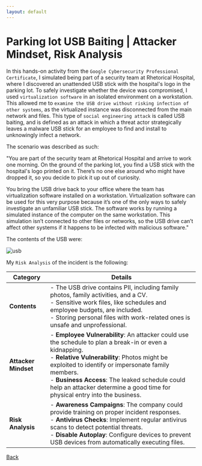```yaml
---
layout: default
---
```


# Parking lot USB Baiting | Attacker Mindset, Risk Analysis

In this hands-on activity from the `Google Cybersecurity Professional Certificate`, I simulated being part of a security team at Rhetorical Hospital, where I discovered an unattended USB stick with the hospital's logo in the parking lot. To safely investigate whether the device was compromised, I used `virtualization software` in an isolated environment on a workstation. This allowed me to `examine the USB drive without risking infection of other systems`, as the virtualized instance was disconnected from the main network and files. This type of `social engineering attack` is called USB baiting, and is defined as an attack in which a threat actor strategically leaves a malware USB stick for an employee to find and install to unknowingly infect a network.

The scenario was described as such:

"You are part of the security team at Rhetorical Hospital and arrive to work one morning. On the ground of the parking lot, you find a USB stick with the hospital's logo printed on it. There’s no one else around who might have dropped it, so you decide to pick it up out of curiosity.

You bring the USB drive back to your office where the team has virtualization software installed on a workstation. Virtualization software can be used for this very purpose because it’s one of the only ways to safely investigate an unfamiliar USB stick. The  software works by running a simulated instance of the computer on the same workstation. This simulation isn’t connected to other files or networks, so the USB drive can’t affect other systems if it happens to be infected with malicious software."

The contents of the USB were:

![usb]()

My `Risk Analysis` of the incident is the following:

| **Category**            | **Details**                                                                                                                                                       |
|-------------------------|-------------------------------------------------------------------------------------------------------------------------------------------------------------------|
| **Contents**            | - The USB drive contains PII, including family photos, family activities, and a CV.<br>- Sensitive work files, like schedules and employee budgets, are included.<br>- Storing personal files with work-related ones is unsafe and unprofessional. |
| **Attacker Mindset**    | - **Employee Vulnerability**: An attacker could use the schedule to plan a break-in or even a kidnapping.<br>- **Relative Vulnerability**: Photos might be exploited to identify or impersonate family members.<br>- **Business Access**: The leaked schedule could help an attacker determine a good time for physical entry into the business. |
| **Risk Analysis**       | - **Awareness Campaigns**: The company could provide training on proper incident responses.<br>- **Antivirus Checks**: Implement regular antivirus scans to detect potential threats.<br>- **Disable Autoplay**: Configure devices to prevent USB devices from automatically executing files. |


[Back](./)
